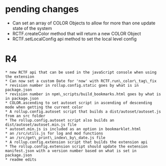 # pending changes

* Can set an array of COLOR Objects to allow for more than one update state of the system
* RCTF.createColor method that will return a new COLOR Object
* RCTF.setLocalConfig api method to set the local level config

# R4
    * new RCTF api that can be used in the javaScript console when using the extension
    * Can now set a custom Date for 'now' with RCTF.run\_color\_tag\_fix
    * revision number in rollup.config.static goes by what is in package.json
    * revision number in npm\_scripts/build_bookmarks.html goes by what is in package.json
    * COLOR.ascending to set autoset script in ascending of descending mode when getting the current color
    * A rollup.config.autoset script that builds a dist/autoset/autoset.js from an src folder
    * The rollup.config.autoset script also builds an dist/autoset/autoset.min.js file
    * autoset.min.js is included as an option in bookmarklet.html
    * an /src/utils.js for log and mod functions
    * an /src/get\_print\_index\_by\_date.js file
    * A rollup.config.extension script that builds the extension api
    * The rollup.config.extension script should update the extension manifest.json with a version number based on what is set in package.json
    * readme edits
